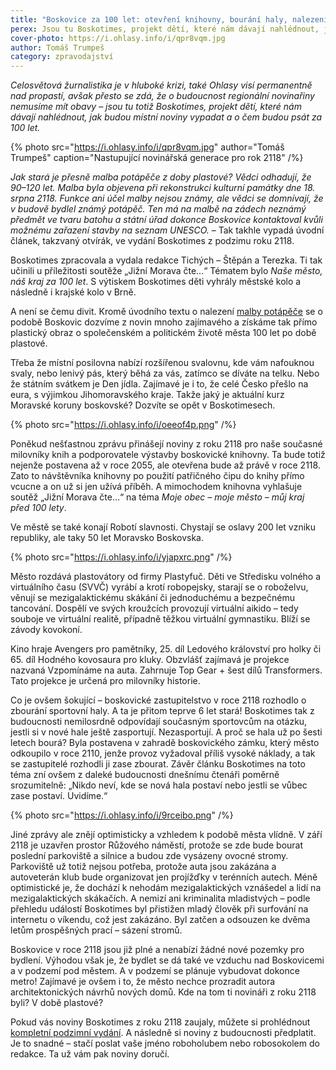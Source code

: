 ```yaml
---
title: "Boskovice za 100 let: otevření knihovny, bourání haly, nalezení malby potápěče"
perex: Jsou tu Boskotimes, projekt dětí, které nám dávají nahlédnout, jak budou místní noviny vypadat a o čem budou psát za 100 let.
cover-photo: https://i.ohlasy.info/i/qpr8vqm.jpg
author: Tomáš Trumpeš
category: zpravodajství
---
```


*Celosvětová žurnalistika je v hluboké krizi, také Ohlasy visí permanentně nad propastí, avšak přesto se zdá, že o budoucnost regionální novinařiny nemusíme mít obavy – jsou tu totiž Boskotimes, projekt dětí, které nám dávají nahlédnout, jak budou místní noviny vypadat a o čem budou psát za 100 let.*

{% photo src="https://i.ohlasy.info/i/qpr8vqm.jpg" author="Tomáš Trumpeš" caption="Nastupující novinářská generace pro rok 2118" /%}

*Jak stará je přesně malba potápěče z doby plastové? Vědci odhadují, že 90–120 let. Malba byla objevena při rekonstrukci kulturní památky dne 18. srpna 2118. Funkce ani účel malby nejsou známy, ale vědci se domnívají, že v budově bydlel známý potápěč. Ten má na malbě na zádech neznámý předmět ve tvaru batohu a státní úřad dokonce Boskovice kontaktoval kvůli možnému zařazení stavby na seznam UNESCO.* – Tak takhle vypadá úvodní článek, takzvaný otvírák, ve vydání Boskotimes z podzimu roku 2118.

Boskotimes zpracovala a vydala redakce Tichých – Štěpán a Terezka. Ti tak učinili u příležitosti soutěže „Jižní Morava čte…“ Tématem bylo *Naše město, náš kraj za 100 let*. S výtiskem Boskotimes děti vyhrály městské kolo a následně i krajské kolo v Brně.

A není se čemu divit. Kromě úvodního textu o nalezení [malby potápěče](http://www.ohlasy.info/clanky/2018/09/rozhovor-timo.html) se o podobě Boskovic dozvíme z novin mnoho zajímavého a získáme tak přímo plastický obraz o společenském a politickém životě města 100 let po době plastové.

Třeba že místní posilovna nabízí rozšířenou svalovnu, kde vám nafouknou svaly, nebo lenivý pás, který běhá za vás, zatímco se díváte na telku. Nebo že státním svátkem je Den jídla. Zajímavé je i to, že celé Česko přešlo na eura, s výjimkou Jihomoravského kraje. Takže jaký je aktuální kurz Moravské koruny boskovské? Dozvíte se opět v Boskotimesech.

{% photo src="https://i.ohlasy.info/i/oeeof4p.png" /%}

Poněkud nešťastnou zprávu přinášejí noviny z roku 2118 pro naše současné milovníky knih a podporovatele výstavby boskovické knihovny. Ta bude totiž nejenže postavena až v roce 2055, ale otevřena bude až právě v roce 2118. Zato to návštěvníka knihovny po použití patřičného čipu do knihy přímo vcucne a on už si jen užívá příběh. A mimochodem knihovna vyhlašuje soutěž „Jižní Morava čte…“ na téma *Moje obec – moje město – můj kraj před 100 lety*.

Ve městě se také konají Robotí slavnosti. Chystají se oslavy 200 let vzniku republiky, ale taky 50 let Moravsko Boskovska.

{% photo src="https://i.ohlasy.info/i/yjapxrc.png" /%}

Město rozdává plastovátory od firmy Plastyfuč. Děti ve Středisku volného a virtuálního času (SVVČ) vyrábí a krotí robopejsky, starají se o roboželvu, věnují se mezigalaktickému skákání či jednoduchému a bezpečnému tancování. Dospělí ve svých kroužcích provozují virtuální aikido – tedy souboje ve virtuální realitě, případně těžkou virtuální gymnastiku. Blíží se závody kovokoní.

Kino hraje Avengers pro pamětníky, 25. díl Ledového království pro holky či 65. díl Hodného kovosaura pro kluky. Obzvlášť zajímavá je projekce nazvaná Vzpomínáme na auta. Zahrnuje Top Gear + šest dílů Transformers. Tato projekce je určená pro milovníky historie.

Co je ovšem šokující – boskovické zastupitelstvo v roce 2118 rozhodlo o zbourání sportovní haly. A ta je přitom teprve 6 let stará! Boskotimes tak z budoucnosti nemilosrdně odpovídají současným sportovcům na otázku, jestli si v nové hale ještě zasportují. Nezasportují. A proč se hala už po šesti letech bourá? Byla postavena v zahradě boskovického zámku, který město odkoupilo v roce 2110, jenže provoz vyžadoval příliš vysoké náklady, a tak se zastupitelé rozhodli ji zase zbourat. Závěr článku Boskotimes na toto téma zní ovšem z daleké budoucnosti dnešnímu čtenáři poměrně srozumitelně: „Nikdo neví, kde se nová hala postaví nebo jestli se vůbec zase postaví. Uvidíme.“

{% photo src="https://i.ohlasy.info/i/9rceibo.png" /%}

Jiné zprávy ale znějí optimisticky a vzhledem k podobě města vlídně. V září 2118 je uzavřen prostor Růžového náměstí, protože se zde bude bourat poslední parkoviště a silnice a budou zde vysázeny ovocné stromy. Parkoviště už totiž nejsou potřeba, protože auta jsou zakázána a autoveterán klub bude organizovat jen projížďky v terénních autech. Méně optimistické je, že dochází k nehodám mezigalaktických vznášedel a lidí na mezigalaktických skákačích. A nemizí ani kriminalita mladistvých – podle přehledu událostí Boskotimes byl přistižen mladý člověk při surfování na internetu o víkendu, což jest zakázáno. Byl zatčen a odsouzen ke dvěma letům prospěšných prací – sázení stromů.

Boskovice v roce 2118 jsou již plné a nenabízí žádné nové pozemky pro bydlení. Výhodou však je, že bydlet se dá také ve vzduchu nad Boskovicemi a v podzemí pod městem. A v podzemí se plánuje vybudovat dokonce metro! Zajímavé je ovšem i to, že město nechce prozradit autora architektonických návrhů nových domů. Kde na tom ti novináři z roku 2118 byli? V době plastové?

Pokud vás noviny Boskotimes z roku 2118 zaujaly, můžete si prohlédnout [kompletní podzimní vydání](http://data.ohlasy.info/2019/Boskotimes.pdf). A následně si noviny z budoucnosti předplatit. Je to snadné – stačí poslat vaše jméno roboholubem nebo robosokolem do redakce. Ta už vám pak noviny doručí.
